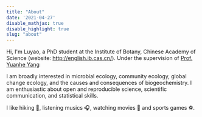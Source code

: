 ```yaml
---
title: "About"
date: '2021-04-27'
disable_mathjax: true
disable_highlight: true
slug: "about"
---
```


Hi, I'm Luyao, a PhD student  at the Institute of Botany, Chinese Academy of Science (website: http://english.ib.cas.cn/). Under the supervision of [Prof. Yuanhe Yang](http://sourcedb.ib.cas.cn/cn/expert/201303/t20130312_3790456.html/)

I am broadly interested in microbial ecology, community ecology, global change ecology, and the causes and consequences of biogeochemistry. I am enthusiastic about open and reproducible science, scientific communication, and statistical skills.

I like hiking :walking:, listening musics :headphones:, watching movies :movie_camera: and sports games :soccer:.

